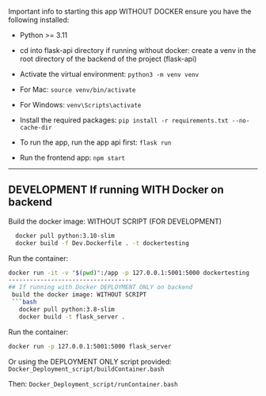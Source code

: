 Important info to starting this app WITHOUT DOCKER
ensure you have the following installed:
- Python >= 3.11

- cd into flask-api directory
if running without docker:
  create a venv in the root directory of the backend of the project (flask-api)
- Activate the virtual environment: `python3 -m venv venv`
- For Mac: `source venv/bin/activate`
- For Windows: `venv\Scripts\activate`
- Install the required packages: `pip install -r requirements.txt --no-cache-dir`

- To run the app, run the app api first: `flask run`
- Run the frontend app: `npm start`
--------------------------------
## DEVELOPMENT If running WITH Docker  on backend
  Build the docker image: WITHOUT SCRIPT (FOR DEVELOPMENT)
  ```bash
    docker pull python:3.10-slim
    docker build -f Dev.Dockerfile . -t dockertesting
  ```
  Run the container:
 ```bash (maybe unix systems only)
 docker run -it -v "$(pwd)":/app -p 127.0.0.1:5001:5000 dockertesting
-----------------------------------
## If running with Docker DEPLOYMENT ONLY on backend
  build the docker image: WITHOUT SCRIPT
  ```bash
    docker pull python:3.8-slim
    docker build -t flask_server .
  ```
  Run the container:
 ```bash
 docker run -p 127.0.0.1:5001:5000 flask_server
 ```
 Or using the DEPLOYMENT ONLY script provided:
 ` Docker_Deployment_script/buildContainer.bash`

Then: `Docker_Deployment_script/runContainer.bash`